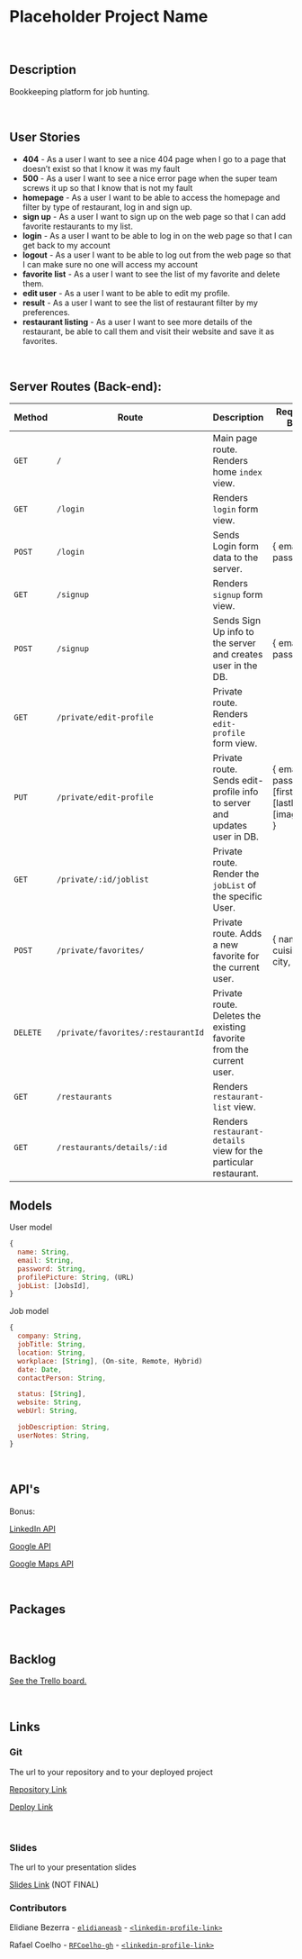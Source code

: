 # Placeholder Project Name

<br>



## Description

Bookkeeping platform for job hunting.



<br>

## User Stories

- **404** - As a user I want to see a nice 404 page when I go to a page that doesn’t exist so that I know it was my fault
- **500** - As a user I want to see a nice error page when the super team screws it up so that I know that is not my fault
- **homepage** - As a user I want to be able to access the homepage and filter by type of restaurant, log in and sign up. 
- **sign up** - As a user I want to sign up on the web page so that I can add favorite restaurants to my list.
- **login** - As a user I want to be able to log in on the web page so that I can get back to my account
- **logout** - As a user I want to be able to log out from the web page so that I can make sure no one will access my account
- **favorite list** - As a user I want to see the list of my favorite and delete them.
- **edit user** - As a user I want to be able to edit my profile.
- **result** - As a user I want to see the list of restaurant filter by my preferences.
- **restaurant listing** - As a user I want to see more details of the restaurant, be able to call them and visit their website and save it as favorites.



<br>



## Server Routes (Back-end):



| **Method** | **Route**                          | **Description**                                              | Request  - Body                                          |
| ---------- | ---------------------------------- | ------------------------------------------------------------ | -------------------------------------------------------- |
| `GET`      | `/`                                | Main page route.  Renders home `index` view.                 |                                                          |
| `GET`      | `/login`                           | Renders `login` form view.                                   |                                                          |
| `POST`     | `/login`                           | Sends Login form data to the server.                         | { email, password }                                      |
| `GET`      | `/signup`                          | Renders `signup` form view.                                  |                                                          |
| `POST`     | `/signup`                          | Sends Sign Up info to the server and creates user in the DB. | {  email, password  }                                    |
| `GET`      | `/private/edit-profile`            | Private route. Renders `edit-profile` form view.             |                                                          |
| `PUT`      | `/private/edit-profile`            | Private route. Sends edit-profile info to server and updates user in DB. | { email, password, [firstName], [lastName], [imageUrl] } |
| `GET`      | `/private/:id/joblist`               | Private route. Render the `jobList` of the specific User.                  |                                                          |
| `POST`     | `/private/favorites/`              | Private route. Adds a new favorite for the current user.     | { name, cuisine, city, }                                 |
| `DELETE`   | `/private/favorites/:restaurantId` | Private route. Deletes the existing favorite from the current user. |                                                          |
| `GET`      | `/restaurants`                     | Renders `restaurant-list` view.                              |                                                          |
| `GET`      | `/restaurants/details/:id`         | Renders `restaurant-details` view for the particular restaurant. |                                                          |







## Models

User model

```javascript
{
  name: String,
  email: String,
  password: String,
  profilePicture: String, (URL)
  jobList: [JobsId],
}

```



Job model

```javascript
{
  company: String,
  jobTitle: String,
  location: String,
  workplace: [String], (On-site, Remote, Hybrid)
  date: Date,
  contactPerson: String,

  status: [String],
  website: String,
  webUrl: String,

  jobDescription: String,
  userNotes: String,
}

```



<br>

## API's

Bonus:

[LinkedIn API](https://developer.linkedin.com/)

[Google API](https://console.cloud.google.com/)

[Google Maps API](https://developers.google.com/maps)

<br>


## Packages



<br>



## Backlog

[See the Trello board.](https://trello.com/b/ubt7GCdP/ironjobs-project)



<br>



## Links



### Git

The url to your repository and to your deployed project

[Repository Link](https://github.com/elidianeasb/Project_2/tree/main)

[Deploy Link](https://project2oct.herokuapp.com/)



<br>



### Slides

The url to your presentation slides

[Slides Link](https://docs.google.com/presentation/d/1P5FIi0vHZBUcgUtmt1M4_lLCO5dwdJ4UOgtJa4ehGfk/edit?usp=sharing) (NOT FINAL)

### Contributors
Elidiane Bezerra - [`elidianeasb`](https://github.com/elidianeasb) - [`<linkedin-profile-link>`](https://www.linkedin.com/in/elidiane-bezerra/)

Rafael Coelho - [`RFCoelho-gh`](https://github.com/RFCoelho-gh) - [`<linkedin-profile-link>`](https://www.linkedin.com/in/rafael-fernandes-coelho/)